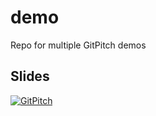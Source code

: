 # demo
Repo for multiple GitPitch demos

## Slides
[![GitPitch](https://gitpitch.com/assets/badge.svg)](https://gitpitch.com/terrywbrady/terrywbrady-demo/master?grs=github&t=white)
